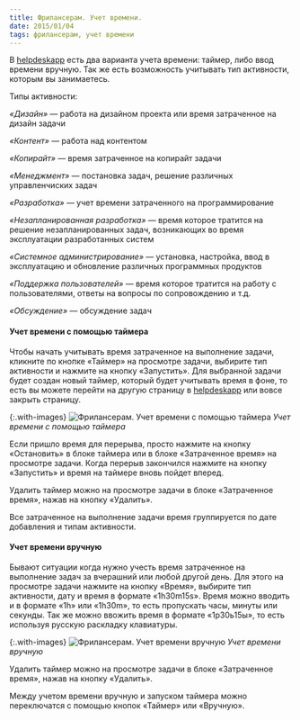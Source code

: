 ```yaml
---
title: Фрилансерам. Учет времени.
date: 2015/01/04
tags: фрилансерам, учет времени
---
```


В [helpdeskapp](https://helpdeskapp.ru) есть два варианта учета времени: таймер, либо ввод времени вручную. Так же есть возможность
учитывать тип активности, которым вы занимаетесь.

Типы активности:

_«Дизайн»_ &mdash; работа на дизайном проекта или время затраченное на дизайн задачи

_«Контент»_ &mdash; работа над контентом

_«Копирайт»_ &mdash; время затраченное на копирайт задачи

_«Менеджмент»_ &mdash; постановка задач, решение различных управленчиских задач

_«Разработка»_ &mdash; учет времени затраченного на программирование

_«Незапланированная разработка»_ &mdash; время которое тратится на решение незапланированных задач, возникающих во время эксплуатации разработанных
систем

_«Системное администрирование»_ &mdash; установка, настройка, ввод в эксплуатацию и обновление различных программных продуктов

_«Поддержка пользователей»_ &mdash; время которое тратится на работу с пользователями, ответы на вопросы по сопровождению и т.д.

_«Обсуждение»_ &mdash; обсуждение задач

#### Учет времени с помощью таймера

Чтобы начать учитывать время затраченное на выполнение задачи, кликните по кнопке «Таймер» на просмотре задачи, выбирите тип активности и нажмите
на кнопку «Запустить». Для выбранной задачи будет создан новый таймер, который будет учитывать время в фоне, то есть вы можете перейти на другую
страницу в [helpdeskapp](https://helpdeskapp.ru) или вовсе закрыть страницу.

{:.with-images}
![Фрилансерам. Учет времени с помощью таймера](https://cloud.helpdeskapp.ru/files/1164/850-542/freelancer-timetracking-timer.png)
_Учет времени с помощью таймера_

Если пришло время для перерыва, просто нажмите на кнопку «Остановить» в блоке таймера или в блоке «Затраченное время» на просмотре задачи. Когда перерыв
закончился нажмите на кнопку «Запустить» и время на таймере вновь пойдет вперед.

Удалить таймер можно на просмотре задачи в блоке «Затраченное время», нажав на кнопку «Удалить».

Все затраченное на выполнение задачи время группируется по дате добавления и типам активности.

#### Учет времени вручную

Бывают ситуации когда нужно учесть время затраченное на выполнение задач за вчерашний или любой другой день. Для этого на просмотре задачи нажмите
на кнопку «Время», выбирите тип активности, дату и время в формате «1h30m15s». Время можно вводить и в формате «1h» или «1h30m», то есть пропускать
часы, минуты или секунды. Так же можно ввожить время в формате «1р30ь15ы», то есть используя русскую раскладку клавиатуры.

{:.with-images}
![Фрилансерам. Учет времени вручную](https://cloud.helpdeskapp.ru/files/1165/850-541/freelancer-timetracking-manual.png)
_Учет времени вручную_

Удалить таймер можно на просмотре задачи в блоке «Затраченное время», нажав на кнопку «Удалить».

Между учетом времени вручную и запуском таймера можно переключатся с помощью кнопок «Таймер» или «Вручную».
